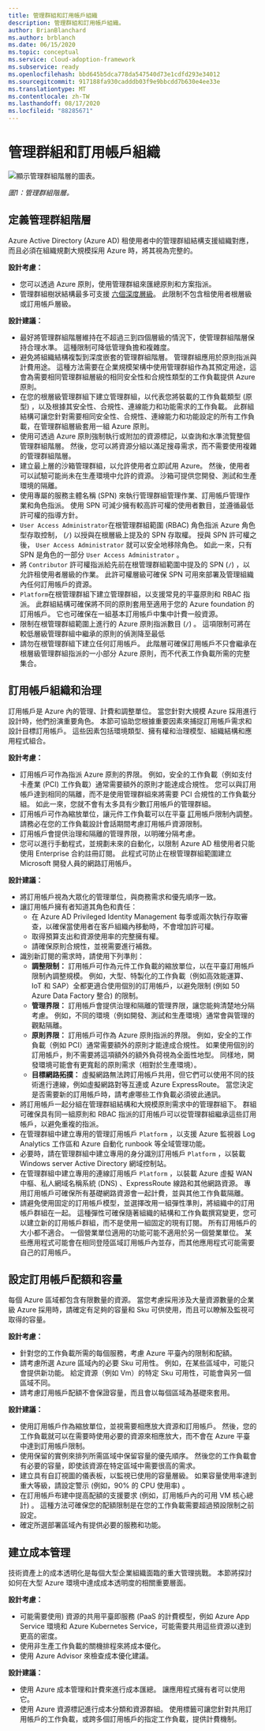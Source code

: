 ```yaml
---
title: 管理群組和訂用帳戶組織
description: 管理群組和訂用帳戶組織。
author: BrianBlanchard
ms.author: brblanch
ms.date: 06/15/2020
ms.topic: conceptual
ms.service: cloud-adoption-framework
ms.subservice: ready
ms.openlocfilehash: bbd645b5dca778da547540d73e1cdfd293e34012
ms.sourcegitcommit: 917188fa930cadddb03f9e9bbcdd7b630e4ee33e
ms.translationtype: MT
ms.contentlocale: zh-TW
ms.lasthandoff: 08/17/2020
ms.locfileid: "88285671"
---
```

# <a name="management-group-and-subscription-organization"></a>管理群組和訂用帳戶組織

![顯示管理群組階層的圖表。](./media/sub-org.png)

_圖1：管理群組階層。_

## <a name="define-a-management-group-hierarchy"></a>定義管理群組階層

Azure Active Directory (Azure AD) 租使用者中的管理群組結構支援組織對應，而且必須在組織規劃大規模採用 Azure 時，將其視為完整的。

**設計考慮：**

- 您可以透過 Azure 原則，使用管理群組來匯總原則和方案指派。
- 管理群組樹狀結構最多可支援 [六個深度層級](/azure/governance/management-groups/overview#hierarchy-of-management-groups-and-subscriptions)。 此限制不包含租使用者根層級或訂用帳戶層級。

**設計建議：**

- 最好將管理群組階層維持在不超過三到四個層級的情況下，使管理群組階層保持合理水準。 這種限制可降低管理負擔和複雜度。
- 避免將組織結構複製到深度嵌套的管理群組階層。 管理群組應用於原則指派與計費用途。 這種方法需要在企業規模架構中使用管理群組作為其預定用途，這會為需要相同管理群組層級的相同安全性和合規性類型的工作負載提供 Azure 原則。
- 在您的根層級管理群組下建立管理群組，以代表您將裝載的工作負載類型 (原型) ，以及根據其安全性、合規性、連線能力和功能需求的工作負載。 此群組結構可讓您針對需要相同安全性、合規性、連線能力和功能設定的所有工作負載，在管理群組層級套用一組 Azure 原則。
- 使用可透過 Azure 原則強制執行或附加的資源標記，以查詢和水準流覽整個管理群組階層。 然後，您可以將資源分組以滿足搜尋需求，而不需要使用複雜的管理群組階層。
- 建立最上層的沙箱管理群組，以允許使用者立即試用 Azure。 然後，使用者可以試驗可能尚未在生產環境中允許的資源。 沙箱可提供您開發、測試和生產環境的隔離。
- 使用專屬的服務主體名稱 (SPN) 來執行管理群組管理作業、訂用帳戶管理作業和角色指派。 使用 SPN 可減少擁有較高許可權的使用者數目，並遵循最低許可權的指導方針。
- `User Access Administrator`在根管理群組範圍 (RBAC) 角色指派 Azure 角色型存取控制， (`/`) 以授與在根層級上提及的 SPN 存取權。 授與 SPN 許可權之後， `User Access Administrator` 就可以安全地移除角色。 如此一來，只有 SPN 是角色的一部分 `User Access Administrator` 。
- 將 `Contributor` 許可權指派給先前在根管理群組範圍中提及的 SPN (`/`) ，以允許租使用者層級的作業。 此許可權層級可確保 SPN 可用來部署及管理組織內任何訂用帳戶的資源。
- `Platform`在根管理群組下建立管理群組，以支援常見的平臺原則和 RBAC 指派。 此群組結構可確保將不同的原則套用至適用于您的 Azure foundation 的訂用帳戶。 它也可確保在一組基本訂用帳戶中集中計費一般資源。
- 限制在根管理群組範圍上進行的 Azure 原則指派數目 (`/`) 。 這項限制可將在較低層級管理群組中繼承的原則的偵測降至最低
- 請勿在根管理群組下建立任何訂用帳戶。 此階層可確保訂用帳戶不只會繼承在根層級管理群組指派的一小部分 Azure 原則，而不代表工作負載所需的完整集合。

## <a name="subscription-organization-and-governance"></a>訂用帳戶組織和治理

訂用帳戶是 Azure 內的管理、計費和調整單位。 當您針對大規模 Azure 採用進行設計時，他們扮演重要角色。 本節可協助您根據重要因素來捕捉訂用帳戶需求和設計目標訂用帳戶。 這些因素包括環境類型、擁有權和治理模型、組織結構和應用程式組合。

**設計考慮：**

- 訂用帳戶可作為指派 Azure 原則的界限。 例如，安全的工作負載（例如支付卡產業 (PCI) 工作負載）通常需要額外的原則才能達成合規性。 您可以與訂用帳戶達到相同的隔離，而不是使用管理群組來將需要 PCI 合規性的工作負載分組。 如此一來，您就不會有太多具有少數訂用帳戶的管理群組。
- 訂用帳戶可作為縮放單位，讓元件工作負載可以在平臺 [訂](/azure/azure-subscription-service-limits)用帳戶限制內調整。 請務必在您的工作負載設計會話期間考慮訂用帳戶資源限制。
- 訂用帳戶會提供治理和隔離的管理界限，以明確分隔考慮。
- 您可以進行手動程式，並規劃未來的自動化，以限制 Azure AD 租使用者只能使用 Enterprise 合約註冊訂閱。 此程式可防止在根管理群組範圍建立 Microsoft 開發人員的網路訂用帳戶。

**設計建議：**

- 將訂用帳戶視為大眾化的管理單位，與商務需求和優先順序一致。
- 讓訂用帳戶擁有者知道其角色和責任：
  - 在 Azure AD Privileged Identity Management 每季或兩次執行存取審查，以確保當使用者在客戶組織內移動時，不會增加許可權。
  - 取得預算支出和資源使用率的完整擁有權。
  - 請確保原則合規性，並視需要進行補救。
- 識別新訂閱的需求時，請使用下列準則：
  - **調整限制：** 訂用帳戶可作為元件工作負載的縮放單位，以在平臺訂用帳戶限制內調整規模。 例如，大型、特製化的工作負載（例如高效能運算、IoT 和 SAP）全都更適合使用個別的訂用帳戶，以避免限制 (例如 50 Azure Data Factory 整合) 的限制。
  - **管理界限：** 訂用帳戶會提供治理和隔離的管理界限，讓您能夠清楚地分隔考慮。 例如，不同的環境（例如開發、測試和生產環境）通常會與管理的觀點隔離。
  - **原則界限：** 訂用帳戶可作為 Azure 原則指派的界限。 例如，安全的工作負載（例如 PCI）通常需要額外的原則才能達成合規性。 如果使用個別的訂用帳戶，則不需要將這項額外的額外負荷視為全面性地型。 同樣地，開發環境可能會有更寬鬆的原則需求（相對於生產環境）。
  - **目標網路拓撲：** 虛擬網路無法跨訂用帳戶共用，但它們可以使用不同的技術進行連線，例如虛擬網路對等互連或 Azure ExpressRoute。 當您決定是否需要新的訂用帳戶時，請考慮哪些工作負載必須彼此通訊。
- 將訂用帳戶一起分組在管理群組結構和大規模原則需求中的管理群組下。 群組可確保具有同一組原則和 RBAC 指派的訂用帳戶可以從管理群組繼承這些訂用帳戶，以避免重複的指派。
- 在管理群組中建立專用的管理訂用帳戶 `Platform` ，以支援 Azure 監視器 Log Analytics 工作區和 Azure 自動化 runbook 等全域管理功能。
- 必要時，請在管理群組中建立專用的身分識別訂用帳戶 `Platform` ，以裝載 Windows server Active Directory 網域控制站。
- 在管理群組中建立專用的連線訂用帳戶 `Platform` ，以裝載 Azure 虛擬 WAN 中樞、私人網域名稱系統 (DNS) 、ExpressRoute 線路和其他網路資源。 專用訂用帳戶可確保所有基礎網路資源會一起計費，並與其他工作負載隔離。
- 請避免使用固定的訂用帳戶模型，並選擇改用一組彈性準則，將組織中的訂用帳戶群組在一起。 這種彈性可確保隨著組織的結構和工作負載撰寫變更，您可以建立新的訂用帳戶群組，而不是使用一組固定的現有訂閱。 所有訂用帳戶的大小都不適合。 一個營業單位適用的功能可能不適用於另一個營業單位。 某些應用程式可能會在相同登陸區域訂用帳戶內並存，而其他應用程式可能需要自己的訂用帳戶。

## <a name="configure-subscription-quota-and-capacity"></a>設定訂用帳戶配額和容量

每個 Azure 區域都包含有限數量的資源。 當您考慮採用涉及大量資源數量的企業級 Azure 採用時，請確定有足夠的容量和 Sku 可供使用，而且可以瞭解及監視可取得的容量。

**設計考慮：**

- 針對您的工作負載所需的每個服務，考慮 Azure 平臺內的限制和配額。
- 請考慮所選 Azure 區域內的必要 Sku 可用性。 例如，在某些區域中，可能只會提供新功能。 給定資源（例如 Vm）的特定 Sku 可用性，可能會與另一個區域不同。
- 請考慮訂用帳戶配額不會保證容量，而且會以每個區域為基礎來套用。

**設計建議：**

- 使用訂用帳戶作為縮放單位，並視需要相應放大資源和訂用帳戶。 然後，您的工作負載就可以在需要時使用必要的資源來相應放大，而不會在 Azure 平臺中達到訂用帳戶限制。
- 使用保留的實例來排列所需區域中保留容量的優先順序。 然後您的工作負載會有必要的容量，即使該資源在特定區域中需要很高的需求。
- 建立具有自訂視圖的儀表板，以監視已使用的容量層級。 如果容量使用率達到重大等級，請設定警示 (例如，90% 的 CPU 使用率) 。
- 在訂用帳戶布建中提高配額的支援要求 (例如，訂用帳戶內的可用 VM 核心總計) 。 這種方法可確保您的配額限制是在您的工作負載需要超過預設限制之前設定。
- 確定所選部署區域內有提供必要的服務和功能。

## <a name="establish-cost-management"></a>建立成本管理

技術資產上的成本透明化是每個大型企業組織面臨的重大管理挑戰。 本節將探討如何在大型 Azure 環境中達成成本透明度的相關重要層面。

**設計考慮：**

- 可能需要使用) 資源的共用平臺即服務 (PaaS 的計費模型，例如 Azure App Service 環境和 Azure Kubernetes Service，可能需要共用這些資源以達到更高的密度。
- 使用非生產工作負載的關機排程來將成本優化。
- 使用 Azure Advisor 來檢查成本優化建議。

**設計建議：**

- 使用 Azure 成本管理和計費來進行成本匯總。 讓應用程式擁有者可以使用它。
- 使用 Azure 資源標記進行成本分類和資源群組。 使用標籤可讓您針對共用訂用帳戶的工作負載，或跨多個訂用帳戶的指定工作負載，提供計費機制。